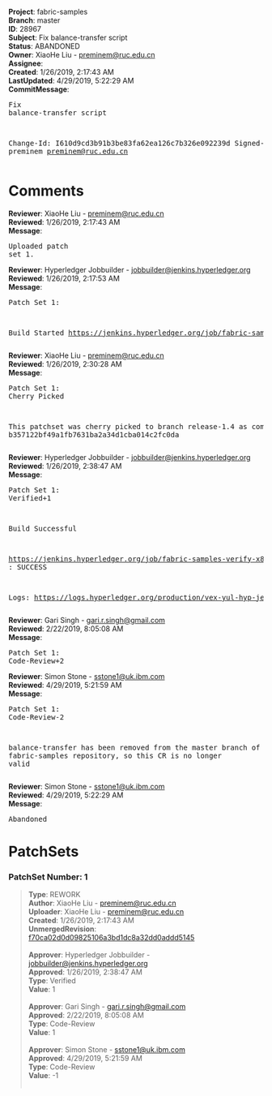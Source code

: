 <strong>Project</strong>: fabric-samples<br><strong>Branch</strong>: master<br><strong>ID</strong>: 28967<br><strong>Subject</strong>: Fix balance-transfer script<br><strong>Status</strong>: ABANDONED<br><strong>Owner</strong>: XiaoHe Liu - preminem@ruc.edu.cn<br><strong>Assignee</strong>:<br><strong>Created</strong>: 1/26/2019, 2:17:43 AM<br><strong>LastUpdated</strong>: 4/29/2019, 5:22:29 AM<br><strong>CommitMessage</strong>:<br><pre>Fix balance-transfer script

Change-Id: I610d9cd3b91b3be83fa62ea126c7b326e092239d
Signed-off-by: preminem <preminem@ruc.edu.cn>
</pre><h1>Comments</h1><strong>Reviewer</strong>: XiaoHe Liu - preminem@ruc.edu.cn<br><strong>Reviewed</strong>: 1/26/2019, 2:17:43 AM<br><strong>Message</strong>: <pre>Uploaded patch set 1.</pre><strong>Reviewer</strong>: Hyperledger Jobbuilder - jobbuilder@jenkins.hyperledger.org<br><strong>Reviewed</strong>: 1/26/2019, 2:17:53 AM<br><strong>Message</strong>: <pre>Patch Set 1:

Build Started https://jenkins.hyperledger.org/job/fabric-samples-verify-x86_64/20/</pre><strong>Reviewer</strong>: XiaoHe Liu - preminem@ruc.edu.cn<br><strong>Reviewed</strong>: 1/26/2019, 2:30:28 AM<br><strong>Message</strong>: <pre>Patch Set 1: Cherry Picked

This patchset was cherry picked to branch release-1.4 as commit b357122bf49a1fb7631ba2a34d1cba014c2fc0da</pre><strong>Reviewer</strong>: Hyperledger Jobbuilder - jobbuilder@jenkins.hyperledger.org<br><strong>Reviewed</strong>: 1/26/2019, 2:38:47 AM<br><strong>Message</strong>: <pre>Patch Set 1: Verified+1

Build Successful 

https://jenkins.hyperledger.org/job/fabric-samples-verify-x86_64/20/ : SUCCESS

Logs: https://logs.hyperledger.org/production/vex-yul-hyp-jenkins-3/fabric-samples-verify-x86_64/20</pre><strong>Reviewer</strong>: Gari Singh - gari.r.singh@gmail.com<br><strong>Reviewed</strong>: 2/22/2019, 8:05:08 AM<br><strong>Message</strong>: <pre>Patch Set 1: Code-Review+2</pre><strong>Reviewer</strong>: Simon Stone - sstone1@uk.ibm.com<br><strong>Reviewed</strong>: 4/29/2019, 5:21:59 AM<br><strong>Message</strong>: <pre>Patch Set 1: Code-Review-2

balance-transfer has been removed from the master branch of the fabric-samples repository, so this CR is no longer valid</pre><strong>Reviewer</strong>: Simon Stone - sstone1@uk.ibm.com<br><strong>Reviewed</strong>: 4/29/2019, 5:22:29 AM<br><strong>Message</strong>: <pre>Abandoned</pre><h1>PatchSets</h1><h3>PatchSet Number: 1</h3><blockquote><strong>Type</strong>: REWORK<br><strong>Author</strong>: XiaoHe Liu - preminem@ruc.edu.cn<br><strong>Uploader</strong>: XiaoHe Liu - preminem@ruc.edu.cn<br><strong>Created</strong>: 1/26/2019, 2:17:43 AM<br><strong>UnmergedRevision</strong>: [f70ca02d0d09825106a3bd1dc8a32dd0addd5145](https://github.com/hyperledger-gerrit-archive/fabric-samples/commit/f70ca02d0d09825106a3bd1dc8a32dd0addd5145)<br><br><strong>Approver</strong>: Hyperledger Jobbuilder - jobbuilder@jenkins.hyperledger.org<br><strong>Approved</strong>: 1/26/2019, 2:38:47 AM<br><strong>Type</strong>: Verified<br><strong>Value</strong>: 1<br><br><strong>Approver</strong>: Gari Singh - gari.r.singh@gmail.com<br><strong>Approved</strong>: 2/22/2019, 8:05:08 AM<br><strong>Type</strong>: Code-Review<br><strong>Value</strong>: 1<br><br><strong>Approver</strong>: Simon Stone - sstone1@uk.ibm.com<br><strong>Approved</strong>: 4/29/2019, 5:21:59 AM<br><strong>Type</strong>: Code-Review<br><strong>Value</strong>: -1<br><br></blockquote>